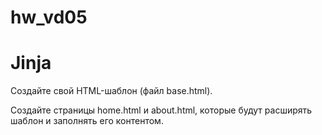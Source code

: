 # hw_vd05
# Jinja

Создайте свой HTML-шаблон (файл base.html).

Создайте страницы home.html и about.html, которые будут расширять шаблон и заполнять его контентом. 
